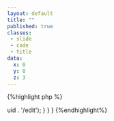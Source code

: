 ```yaml
---
layout: default
title: ""
published: true
classes:
 - slide
 - code
 - title
data:
  x: 0
  y: 0
  z: 3
---
```


{%highlight php %}
<?php
function user_menu_site_status_alter(&$menu_site_status, $path) {
  if ($menu_site_status == MENU_SITE_OFFLINE) {
    // If the site is offline, log out unprivileged users.
    if (user_is_logged_in() && !user_access('access site in maintenance mode')) {
      module_load_include('pages.inc', 'user', 'user');
      user_logout();
    }

    if (user_is_anonymous()) {
      switch ($path) {
        case 'user':
          // Forward anonymous user to login page.
          drupal_goto('user/login');
        case 'user/login':
        case 'user/password':
          // Disable offline mode.
          $menu_site_status = MENU_SITE_ONLINE;
          break;
        default:
          if (strpos($path, 'user/reset/') === 0) {
            // Disable offline mode.
            $menu_site_status = MENU_SITE_ONLINE;
          }
          break;
      }
    }
  }
  if (user_is_logged_in()) {
    if ($path == 'user/login') {
      // If user is logged in, redirect to 'user' instead of giving 403.
      drupal_goto('user');
    }
    if ($path == 'user/register') {
      // Authenticated user should be redirected to user edit page.
      drupal_goto('user/' . $GLOBALS['user']->uid . '/edit');
    }
  }
}
{%endhighlight%}
